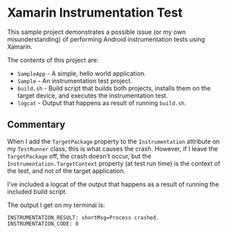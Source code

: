# Xamarin Instrumentation Test

This sample project demonstrates a possible issue (or my own misunderstanding) of performing Android instrumentation tests using Xamarin.

The contents of this project are:

* `SampleApp` - A simple, hello world application.
* `Sample` - An instrumentation test project.
* `build.sh` - Build script that builds both projects, installs them on the target device, and executes the instrumentation test.
* `logcat` - Output that happens as result of running `build.sh`.

## Commentary

When I add the `TargetPackage` property to the `Instrumentation` attribute on my `TestRunner` class, this is what causes the crash.  However, if I leave the `TargetPackage` off, the crash doesn't occur, but the `Instrumentation.TargetContext` property (at test run time) is the context of the test, and not of the target application.

I've included a logcat of the output that happens as a result of running the included build script.

The output I get on my terminal is:

    INSTRUMENTATION_RESULT: shortMsg=Process crashed.
    INSTRUMENTATION_CODE: 0
